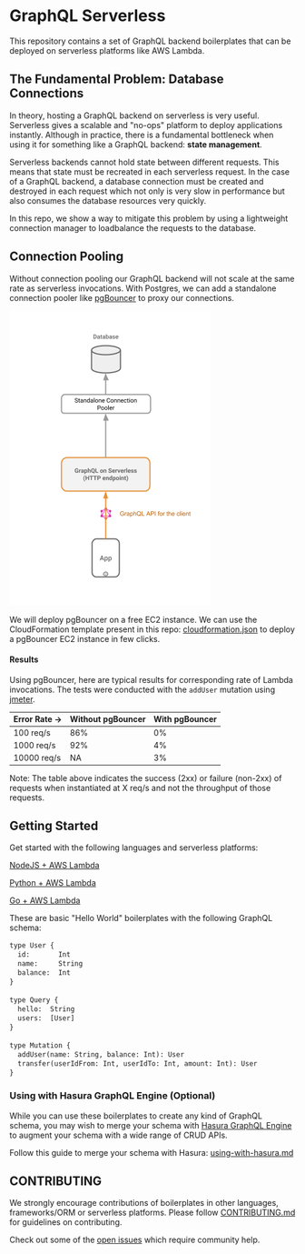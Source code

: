 # GraphQL Serverless

This repository contains a set of GraphQL backend boilerplates that can be deployed on serverless platforms like AWS Lambda.

## The Fundamental Problem: Database Connections

In theory, hosting a GraphQL backend on serverless is very useful. Serverless gives a scalable and "no-ops" platform to deploy applications instantly. Although in practice, there is a fundamental bottleneck when using it for something like a GraphQL backend: **state management**.

Serverless backends cannot hold state between different requests. This means that state must be recreated in each serverless request. In the case of a GraphQL backend, a database connection must be created and destroyed in each request which not only is very slow in performance but also consumes the database resources very quickly.

In this repo, we show a way to mitigate this problem by using a lightweight connection manager to loadbalance the requests to the database.

## Connection Pooling

Without connection pooling our GraphQL backend will not scale at the same rate as serverless invocations. With Postgres, we can add a standalone connection pooler like [pgBouncer](https://pgbouncer.github.io/) to proxy our connections.

![architecture](_assets/architecture.png)

We will deploy pgBouncer on a free EC2 instance. We can use the CloudFormation template present in this repo: [cloudformation.json](cloudformation/cloudformation.json) to deploy a pgBouncer EC2 instance in few clicks.

#### Results

Using pgBouncer, here are typical results for corresponding rate of Lambda invocations. The tests were conducted with the `addUser` mutation using [jmeter](https://jmeter.apache.org/).

|  Error Rate -> | Without pgBouncer | With pgBouncer|
| -------------- | ----------------- | ------------- |
| 100 req/s      | 86%               | 0%            |
| 1000 req/s     | 92%               | 4%            |
| 10000 req/s    | NA                | 3%            |

Note: The table above indicates the success (2xx) or failure (non-2xx) of requests when instantiated at X req/s and not the throughput of those requests.

## Getting Started

Get started with the following languages and serverless platforms:

[NodeJS + AWS Lambda](aws-nodejs/apollo-sequelize)

[Python + AWS Lambda](aws-python/graphene-sqlalchemy)

[Go + AWS Lambda](aws-go/graphqlgo-gorm)

These are basic "Hello World" boilerplates with the following GraphQL schema:

```
type User {
  id:       Int
  name:     String
  balance:  Int
}

type Query {
  hello:  String
  users:  [User]
}

type Mutation {
  addUser(name: String, balance: Int): User
  transfer(userIdFrom: Int, userIdTo: Int, amount: Int): User
}
```

### Using with Hasura GraphQL Engine (Optional)

While you can use these boilerplates to create any kind of GraphQL schema, you may wish to merge your schema with [Hasura GraphQL Engine](https://hasura.io) to augment your schema with a wide range of CRUD APIs.

Follow this guide to merge your schema with Hasura: [using-with-hasura.md](using-with-hasura.md)

## CONTRIBUTING

We strongly encourage contributions of boilerplates in other languages, frameworks/ORM or serverless platforms. Please follow [CONTRIBUTING.md](CONTRIBUTING.md) for guidelines on contributing.

Check out some of the [open issues](https://github.com/hasura/graphql-serverless/issues?q=is%3Aissue+is%3Aopen+label%3A%22help+wanted%22) which require community help.
